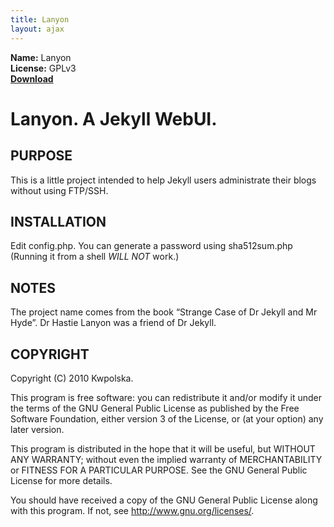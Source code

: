 ```yaml
---
title: Lanyon
layout: ajax
---
```

**Name:** Lanyon  
**License:** GPLv3  
**[Download](https://github.com/downloads/Kwpolska/kru/lanyon.tar.gz)**

Lanyon. A Jekyll WebUI.
==============

PURPOSE
-------
This is a little project intended to help Jekyll users administrate their blogs
without using FTP/SSH.

INSTALLATION
------------
Edit config.php.  You can generate a password using sha512sum.php (Running it
from a shell *WILL NOT* work.)

NOTES
-----
The project name comes from the book “Strange Case of Dr Jekyll and Mr Hyde”.
Dr Hastie Lanyon was a friend of Dr Jekyll.

COPYRIGHT
---------
Copyright (C) 2010 Kwpolska.

This program is free software: you can redistribute it and/or modify
it under the terms of the GNU General Public License as published by
the Free Software Foundation, either version 3 of the License, or
(at your option) any later version.

This program is distributed in the hope that it will be useful,
but WITHOUT ANY WARRANTY; without even the implied warranty of
MERCHANTABILITY or FITNESS FOR A PARTICULAR PURPOSE.  See the
GNU General Public License for more details.

You should have received a copy of the GNU General Public License
along with this program.  If not, see <http://www.gnu.org/licenses/>.

